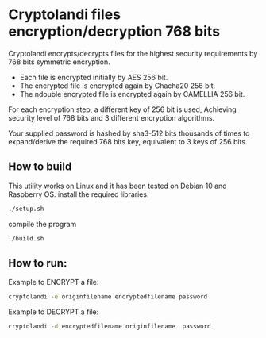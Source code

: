 # Cryptolandi files encryption/decryption 768 bits

Cryptolandi encrypts/decrypts files for the highest security requirements  by 768 bits symmetric encryption.  
- Each file is encrypted initially by AES 256 bit.
- The encrypted file  is encrypted again by Chacha20 256 bit.
- The ndouble encrypted file is encrypted again by CAMELLIA 256 bit.

For each encryption step, a different key of 256 bit is used, Achieving security level of 768 bits and 3 different encryption algorithms.

Your supplied password is hashed by sha3-512 bits thousands of times to expand/derive the required 768 bits key, equivalent to 3 keys of 256 bits.

## How to build
This utility works on Linux and it has been tested on Debian 10 and Raspberry OS.
install the required libraries:
```bash 
./setup.sh
```  
compile the program
```bash
./build.sh
```  
## How to run:
Example to ENCRYPT a file: 
```bash
cryptolandi -e originfilename encryptedfilename password
```  

Example to DECRYPT a file: 

```bash
cryptolandi -d encryptedfilename originfilename  password
```  



